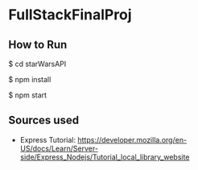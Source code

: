 # FullStackFinalProj

## How to Run

$ cd starWarsAPI

$ npm install

$ npm start

## Sources used
- Express Tutorial: https://developer.mozilla.org/en-US/docs/Learn/Server-side/Express_Nodejs/Tutorial_local_library_website
